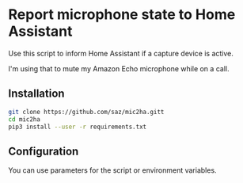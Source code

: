 # Report microphone state to Home Assistant

Use this script to inform Home Assistant if a capture device is active.

I'm using that to mute my Amazon Echo microphone while on a call.

## Installation

```bash
git clone https://github.com/saz/mic2ha.gitt
cd mic2ha
pip3 install --user -r requirements.txt
```

## Configuration

You can use parameters for the script or environment variables.

